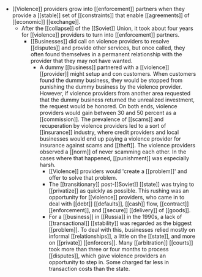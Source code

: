 - [[Violence]] providers grow into [[enforcement]] partners when they provide a [[stable]] set of [[constraints]] that enable [[agreements]] of [[economic]] [[exchange]].
	- After the [[collapse]] of the [[Soviet]] Union, it took about four years for [[violence]] providers to turn into [[enforcement]] partners.
		- [[Businesses]] did call on violence providers to resolve [[disputes]] and provide other services, but once called, they often found themselves in a permanent relationship with the provider that they may not have wanted.
			- A dummy [[business]] partnered with a [[violence]] [[provider]] might setup and con customers. When customers found the dummy business, they would be stopped from punishing the dummy business by the violence provider. However, if violence providers from another area requested that the dummy business returned the unrealized investment, the request would be honored. On both ends, violence providers would gain between 30 and 50 percent as a [[commission]]. The prevalence of [[scams]] and recuperation by violence providers led to a sort of [[insurance]] industry, where credit providers and local businesses would end up paying a violence provider for insurance against scams and [[theft]]. The violence providers observed a [[norm]] of never scamming each other. In the cases where that happened, [[punishment]] was especially harsh.
				- [[Violence]] providers would 'create a [[problem]]' and offer to solve that problem.
				- The [[transitionary]] post-[[Soviet]] [[state]] was trying to [[privatize]] as quickly as possible. This rushing was an opportunity for [[violence]] providers, who came in to deal with [[debt]] [[defaults]], [[cash]] flow, [[contract]] [[enforcement]], and [[secure]] [[delivery]] of [[goods]].
				- For a [[business]] in [[Russia]] in the 1990s, a lack of [[transactional]] [[stability]] was regarded as the biggest [[problem]]. To deal with this, businesses relied mostly on informal [[relationships]], a little on the [[state]], and more on [[private]] [[enforcers]]. Many [[arbitration]] [[courts]] took more than three or four months to process [[disputes]], which gave violence providers an opportunity to step in. Some charged far less in transaction costs than the state.